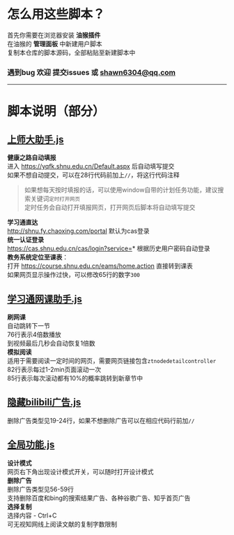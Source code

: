 # 怎么用这些脚本？
首先你需要在浏览器安装 **油猴插件**  
在油猴的 **管理面板** 中新建用户脚本  
复制本仓库的脚本源码，全部粘贴至新建脚本中

### **遇到bug 欢迎 提交issues 或 <shawn6304@qq.com>**
***

# 脚本说明（部分）

## [上师大助手.js](上师大助手.js)
**健康之路自动填报**   
进入 https://yqfk.shnu.edu.cn/Default.aspx 后自动填写提交  
如果不想自动提交，可以在28行代码前加上`//`，将这行代码注释   
>如果想每天按时填报的话，可以使用window自带的计划任务功能，建议搜索关键词`定时打开网页`  
定时任务会自动打开填报网页，打开网页后脚本将自动填写提交

**学习通直达**  
http://shnu.fy.chaoxing.com/portal 默认为cas登录  
**统一认证登录**  
https://cas.shnu.edu.cn/cas/login?service=* 根据历史用户密码自动登录  
**教务系统定位至课表**：  
打开 https://course.shnu.edu.cn/eams/home.action 直接转到课表  
如果网页显示操作过快，可以修改65行的数字`300`  

## [学习通网课助手.js](学习通网课助手.js)
**刷网课**  
自动跳转下一节    
76行表示4倍数播放  
到视频最后几秒会自动恢复1倍数  
**模拟阅读**  
适用于需要阅读一定时间的网页，需要网页链接包含`ztnodedetailcontroller`  
82行表示每过1-2min页面滚动一次  
85行表示每次滚动都有10%的概率跳转到新章节中

## [隐藏bilibili广告.js](隐藏bilibili广告.js)
删除广告类型见19-24行，如果不想删除广告可以在相应代码行前加`//`

## [全局功能.js](全局功能.js)
**设计模式**  
网页右下角出现设计模式开关，可以随时打开设计模式  
**删除广告**  
删除广告类型见56-59行  
支持删除百度和bing的搜索结果广告、各种谷歌广告、知乎首页广告  
**选择复制**  
选择内容 - Ctrl+C  
可无视知网线上阅读文献的复制字数限制  